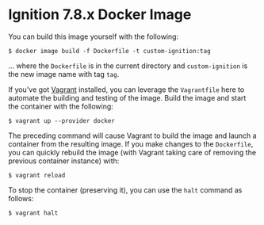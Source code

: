 # Ignition 7.8.x Docker Image

You can build this image yourself with the following:

    $ docker image build -f Dockerfile -t custom-ignition:tag

... where the `Dockerfile` is in the current directory and `custom-ignition` is the new image name with tag `tag`.

If you've got [Vagrant](https://vagrantup.com) installed, you can leverage the `Vagrantfile` here to automate the building and testing of the image.  Build the image and start the container with the following:

    $ vagrant up --provider docker

The preceding command will cause Vagrant to build the image and launch a container from the resulting image.  If you make changes to the `Dockerfile`, you can quickly rebuild the image (with Vagrant taking care of removing the previous container instance) with:

    $ vagrant reload

To stop the container (preserving it), you can use the `halt` command as follows:

    $ vagrant halt
